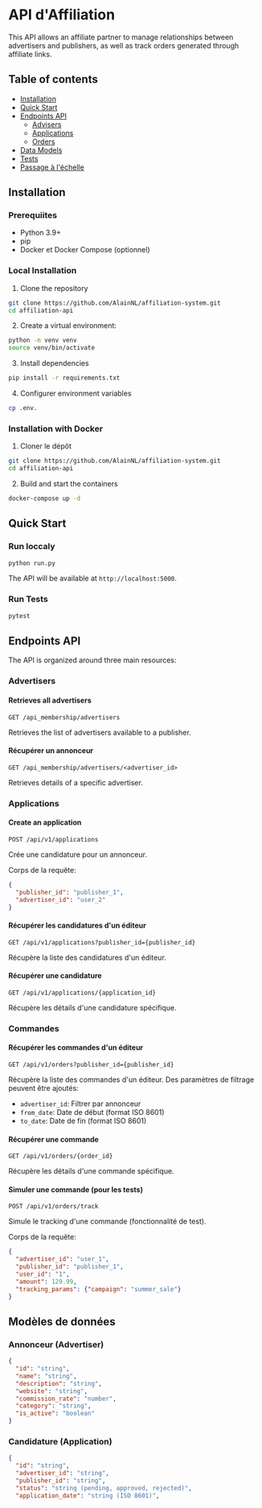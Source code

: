 # API d'Affiliation

This API allows an affiliate partner to manage relationships between advertisers and publishers, as well as track orders generated through affiliate links.

## Table of contents

- [Installation](#installation)
- [Quick Start](#quick-start)
- [Endpoints API](#endpoints-api)
  - [Advisers](#advisers)
  - [Applications](#applications)
  - [Orders](#orders)
- [Data Models](#data-models)
- [Tests](#tests)
- [Passage à l'échelle](#passage-à-léchelle)

## Installation

### Prerequiites

- Python 3.9+
- pip
- Docker et Docker Compose (optionnel)

### Local Installation

1. Clone the repository
```bash
git clone https://github.com/AlainNL/affiliation-system.git
cd affiliation-api
```

2. Create a virtual environment:
```bash
python -m venv venv
source venv/bin/activate
```

3. Install dependencies
```bash
pip install -r requirements.txt
```

4. Configurer environment variables
```bash
cp .env.
```

### Installation with Docker

1. Cloner le dépôt
```bash
git clone https://github.com/AlainNL/affiliation-system.git
cd affiliation-api
```

2. Build and start the containers
```bash
docker-compose up -d
```

## Quick Start

### Run loccaly

```bash
python run.py
```

The API will be available at `http://localhost:5000`.

### Run Tests

```bash
pytest
```

## Endpoints API

The API is organized around three main resources:

### Advertisers

#### Retrieves all advertisers

```
GET /api_membership/advertisers
```

Retrieves the list of advertisers available to a publisher.

#### Récupérer un annonceur

```
GET /api_membership/advertisers/<advertiser_id>
```

Retrieves details of a specific advertiser.


### Applications

#### Create an application

```
POST /api/v1/applications
```

Crée une candidature pour un annonceur.

Corps de la requête:
```json
{
  "publisher_id": "publisher_1",
  "advertiser_id": "user_2"
}
```

#### Récupérer les candidatures d'un éditeur

```
GET /api/v1/applications?publisher_id={publisher_id}
```

Récupère la liste des candidatures d'un éditeur.

#### Récupérer une candidature

```
GET /api/v1/applications/{application_id}
```

Récupère les détails d'une candidature spécifique.


### Commandes

#### Récupérer les commandes d'un éditeur

```
GET /api/v1/orders?publisher_id={publisher_id}
```

Récupère la liste des commandes d'un éditeur. Des paramètres de filtrage peuvent être ajoutés:
- `advertiser_id`: Filtrer par annonceur
- `from_date`: Date de début (format ISO 8601)
- `to_date`: Date de fin (format ISO 8601)

#### Récupérer une commande

```
GET /api/v1/orders/{order_id}
```

Récupère les détails d'une commande spécifique.

#### Simuler une commande (pour les tests)

```
POST /api/v1/orders/track
```

Simule le tracking d'une commande (fonctionnalité de test).

Corps de la requête:
```json
{
  "advertiser_id": "user_1",
  "publisher_id": "publisher_1",
  "user_id": "1",
  "amount": 129.99,
  "tracking_params": {"campaign": "summer_sale"}
}

```

## Modèles de données

### Annonceur (Advertiser)

```json
{
  "id": "string",
  "name": "string",
  "description": "string",
  "website": "string",
  "commission_rate": "number",
  "category": "string",
  "is_active": "boolean"
}
```

### Candidature (Application)

```json
{
  "id": "string",
  "advertiser_id": "string",
  "publisher_id": "string",
  "status": "string (pending, approved, rejected)",
  "application_date": "string (ISO 8601)",
